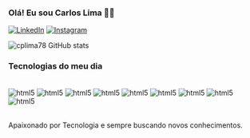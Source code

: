 

### Olá! Eu sou Carlos Lima 🤚🏼


[![LinkedIn](https://img.shields.io/badge/LinkedIn-0077B5?style=for-the-badge&logo=linkedin&logoColor=white)](https://www.linkedin.com/in/carlos-lima33/)
[![Instagram](https://img.shields.io/badge/Instagram-E4405F?style=for-the-badge&logo=instagram&logoColor=white)](https://www.instagram.com/carlos_lima33)

![cplima78 GitHub stats](https://github-readme-stats.vercel.app/api?username=cplima78&show_icons=true&theme=dracula)

### Tecnologias do meu dia

<div style="display: inline_block"><br/>
    <img align="center" alt="html5" src="https://img.shields.io/badge/HTML5-E34F26?style=for-the-badge&logo=html5&logoColor=white" >
 <img align="center" alt="html5" src="https://img.shields.io/badge/JavaScript-F7DF1E?style=for-the-badge&logo=javascript&logoColor=black" >
<img align="center" alt="html5" src="https://img.shields.io/badge/Java-ED8B00?style=for-the-badge&logo=openjdk&logoColor=white" >
<img align="center" alt="html5" src="https://img.shields.io/badge/PostgreSQL-316192?style=for-the-badge&logo=postgresql&logoColor=white" >
<img align="center" alt="html5" src="https://img.shields.io/badge/mac%20os-000000?style=for-the-badge&logo=apple&logoColor=white" >
<img align="center" alt="html5" src="https://img.shields.io/badge/IntelliJ_IDEA-000000.svg?style=for-the-badge&logo=intellij-idea&logoColor=white" >
<img align="center" alt="html5" src="https://img.shields.io/badge/Visual_Studio_Code-0078D4?style=for-the-badge&logo=visual%20studio%20code&logoColor=white" >
<img align="center" alt="html5" src="https://img.shields.io/badge/Opera-FF1B2D?style=for-the-badge&logo=Opera&logoColor=white" >
<img align="center" alt="html5" src="https://img.shields.io/badge/Node.js-43853D?style=for-the-badge&logo=node.js&logoColor=white" />
</div><br/>

Apaixonado por Tecnologia e sempre buscando novos conhecimentos.

